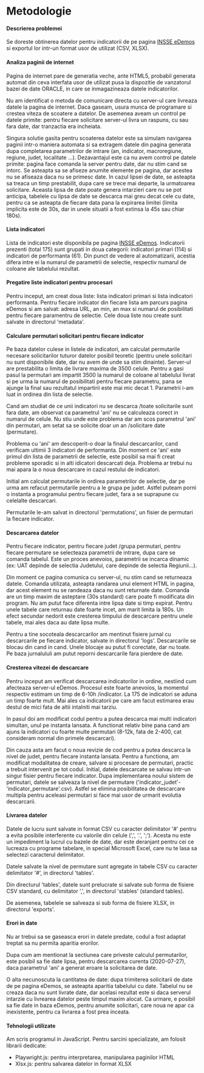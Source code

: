 # Metodologie

#### Descrierea problemei

Se doreste obtinerea datelor pentru indicatorii de pe pagina [INSSE eDemos](http://edemos.insse.ro/portal/faces/oracle/webcenter/portalapp/pages/report-access.jspx?_adf.ctrl-state=n78nmkekd_9&_afrLoop=6904438086895404&_afrWindowMode=0&_afrWindowId=null#%40%3F_afrWindowId%3Dnull%26_afrLoop%3D6904438086895404%26_afrWindowMode%3D0%26_adf.ctrl-state%3D9mg94w87m_4) si exportul lor intr-un format usor de utilizat (CSV, XLSX).


#### Analiza paginii de internet

Pagina de internet pare de generatia veche, ante HTML5, probabil generata automat din ceva interfata usor de utilizat pusa la dispozitie de vanzatorul bazei de date ORACLE, in care se inmagazineaza datele indicatorilor.

Nu am identificat o metoda de comunicare directa cu server-ul care livreaza datele la pagina de internet. Daca gaseam, usura munca de programare si crestea viteza de scoatere a datelor. De asemenea aveam un control pe datele primite: pentru fiecare solicitare server-ul livra un raspuns, cu sau fara date, dar tranzactia era incheiata.

Singura solutie gasita pentru scoaterea datelor este sa simulam navigarea paginii intr-o maniera automata si sa extragem datele din pagina generata dupa completarea parametrilor de intrare (an, indicator, macroregiune, regiune, judet, localitate ...). Dezavantajul este ca nu avem control pe datele primite: pagina face comanda la server pentru date, dar nu stim cand se intorc. Se asteapta sa se afiseze anumite elemente pe pagina, dar acestea nu se afiseaza daca nu se primesc date. In cazul lipsei de date, se asteapta sa treaca un timp prestabilit, dupa care se trece mai departe, la urmatoarea solicitare. Aceasta lipsa de date poate genera intarzieri care nu se pot anticipa, tabelele cu lipsa de date se descarca mai greu decat cele cu date, pentru ca se asteapta de fiecare data pana la expirarea limitei (limita implicita este de 30s, dar in unele situatii a fost extinsa la 45s sau chiar 180s).


#### Lista indicatori

Lista de indicatori este disponibila pe pagina [INSSE eDemos](http://edemos.insse.ro/portal/faces/oracle/webcenter/portalapp/pages/availableIndicators.jspx?_afrLoop=6934300712214010&_afrWindowMode=0&_afrWindowId=1bdiu5x9hg_1#%40%3F_afrWindowId%3D1bdiu5x9hg_1%26_afrLoop%3D6934300712214010%26_afrWindowMode%3D0%26_adf.ctrl-state%3D1bdiu5x9hg_9). Indicatorii prezenti (total 175) sunt grupati in doua categorii: indicatori primari (114) si indicatori de performanta (61). Din punct de vedere al automatizarii, acestia difera intre ei la numarul de parametrii de selectie, respectiv numarul de coloane ale tabelului rezultat.


#### Pregatire liste indicatori pentru procesari

Pentru inceput, am creat doua liste: lista indicatori primari si lista indicatori performanta. Pentru fiecare indicator din fiecare lista am parcurs pagina eDemos si am salvat: adresa URL, an min, an max si numarul de posibilitati pentru fiecare paramentru de selectie. Cele doua liste nou create sunt salvate in directorul 'metadata'.


#### Calculare permutari solicitari pentru fiecare indicator

Pe baza datelor culese in listele de indicatori, am calculat permutarile necesare solicitarilor tuturor datelor posibil teoretic (pentru unele solicitari nu sunt disponibile date, dar nu avem de unde sa stim dinainte). Server-ul are prestabilita o limita de livrare maxima de 3500 celule. Pentru a gasi pasul la permutari am impartit 3500 la numarul de coloane al tabelului livrat si pe urma la numarul de posibilitati pentru fiecare parametru, pana se ajunge la final sau rezultatul impartirii este mai mic decat 1. Parametrii i-am luat in ordinea din lista de selectie.

Cand am studiat de ce unii indicatori nu se descarca /toate solicitarile sunt fara date, am observat ca parametrul 'ani' nu se calculeaza corect in numarul de celule. Nu stiu unde este problema dar am scos parametrul 'ani' din permutari, am setat sa se solicite doar un an /solicitare date (permutare).

Problema cu 'ani' am descoperit-o doar la finalul descarcarilor, cand verificam ultimii 3 indicatori de performanta. Din moment ce 'ani' este primul din lista de parametrii de selectie, este posibil sa mai fi creat probleme sporadic si in alti idicatori descarcati deja. Problema ar trebui nu mai apara la o noua descarcare in cazul restului de indicatori.

Initial am calculat permutarile in ordirea parametrilor de selectie, dar pe urma am refacut permutarile pentru a le grupa pe judet. Astfel puteam porni o instanta a programului pentru fiecare judet, fara a se suprapune cu celelalte descarcari.

Permutarile le-am salvat in directorul 'permutations', un fisier de permutari la fiecare indicator.


#### Descarcarea datelor

Pentru fiecare indicator, pentru fiecare judet /grupa permutari, pentru fiecare permutare se selecteaza parametrii de intrare, dupa care se comanda tabelul. Este un proces anevoios, parametrii se incarca dinamic (ex: UAT depinde de selectia Judetului, care depinde de selectia Regiunii...).

Din moment ce pagina comunica cu server-ul, nu stim cand se returneaza datele. Comanda utilizata, asteapta randarea unui element HTML in pagina, dar acest element nu se randeaza daca nu sunt returnate date. Comanda are un timp maxim de asteptare (30s standard) care poate fi modificata din program. Nu am putut face diferenta intre lipsa date si timp expirat. Pentru unele tabele care returnau date foarte incet, am marit limita la 180s. Un efect secundar nedorit este cresterea timpului de descarcare pentru unele tabele, mai ales daca au date lipsa multe.

Pentru a tine socoteala descarcarilor am mentinut fisiere jurnal cu descarcarile pe fiecare indicator, salvate in directorul 'logs'. Descarcarile se blocau din cand in cand. Unele blocaje au putut fi corectate, dar nu toate. Pe baza jurnalululi am putut reporni descarcarile fara pierdere de date.


#### Cresterea vitezei de descarcare

Pentru inceput am verificat descarcarea indicatorilor in ordine, nestiind cum afecteaza server-ul eDemos. Procesul este foarte anevoios, la momentul respectiv estimam un timp de 6-10h /indicator. La 175 de indicatori se aduna un timp foarte mult. Mai ales ca indicatorii pe care am facut estimarea erau destul de mici fata de altii intalniti mai tarziu.

In pasul doi am modificat codul pentru a putea descarca mai multi indicatori simultan, unul pe instanta lansata. A functionat relativ bine pana cand am ajuns la indicatori cu foarte multe permutari (8-12k, fata de 2-400, cat consideram normal din primele descarcari).

Din cauza asta am facut o noua revizie de cod pentru a putea descarca la nivel de judet, pentru fiecare instanta lansata. Pentru a functiona, am modificat modalitatea de creare, salvare si procesare de permutari, practic a trebuit intervenit pe tot codul. Initial, datele descarcate se salvau intr-un singur fisier pentru fiecare indicator. Dupa implementarea noului sistem de permutari, datele se salveaza la nivel de permutare ('indicator_judet'-'indicator_permutare'.csv). Astfel se elimina posibilitatea de descarcare multipla pentru aceleasi permutari si face mai usor de urmarit evolutia descarcarii.


#### Livrarea datelor

Datele de lucru sunt salvate in format CSV cu caracter delimitator '#' pentru a evita posibile interferente cu valorile din celule (',', '.', ';'). Acesta nu este un impediment la lucrul cu bazele de date, dar este deranjant pentru cei ce lucreaza cu programe tabelare, in special Microsoft Excel, care nu te lasa sa selectezi caracterul delimitator.

Datele salvate la nivel de permutare sunt agregate in tabele CSV cu caracter delimitator '#', in directorul 'tables'.

Din directurul 'tables', datele sunt prelucrate si salvate sub forma de fisiere CSV standard, cu delimitator ',', in directorul 'stables' (standard tables).

De asemenea, tabelele se salveaza si sub forma de fisiere XLSX, in directorul 'exports'.


#### Erori in date

Nu ar trebui sa se gaseasca erori in datele predate, codul a fost adaptat treptat sa nu permita aparitia erorilor.

Dupa cum am mentionat la sectiunea care priveste calculul permutarilor, este posibil sa fie date lipsa, pentru descarcarea curenta (2020-07-27), daca parametrul 'ani' a generat eroare la solicitarea de date.

O alta necunoscuta la cantitatea de date: dupa trimiterea solicitarii de date de pe pagina eDemos, se asteapta aparitia tabelului cu date. Tabelul nu se creaza daca nu sunt livrate date, dar acelasi rezultat este si daca serverul intarzie cu livrearea datelor peste timpul maxim alocat. Ca urmare, e posibil sa fie date in baza eDemos, pentru anumite solicitari, care noua ne apar ca inexistente, pentru ca livrarea a fost prea inceata.


#### Tehnologii utilizate

Am scris programul in JavaScript. Pentru sarcini specializate, am folosit librarii dedicate:
- Playwright.js: pentru interpretarea, manipularea paginilor HTML
- Xlsx.js: pentru salvarea datelor in format XLSX
